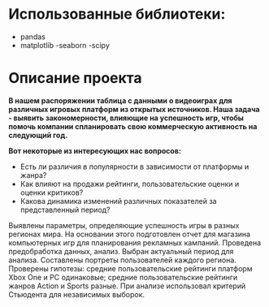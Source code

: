 # Использованные библиотеки:
- pandas
- matplotlib
-seaborn
-scipy

# Описание проекта

**В нашем распоряжении таблица с данными о видеоиграх для различных игровых платформ из открытых источников. Наша задача - выявить закономерности, влияющие на успешность игр, чтобы помочь компании спланировать свою коммерческую активность на следующий год.**

**Вот некоторые из интересующих нас вопросов:**
- Есть ли различия в популярности в зависимости от платформы и жанра? 
- Как влияют на продажи рейтинги, пользовательские оценки и оценки критиков? 
- Какова динамика изменений различных показателей за представленный период?

Выявлены параметры, определяющие успешность игры в разных регионах мира. На
основании этого подготовлен отчет для магазина компьютерных игр для планирования
рекламных кампаний. Проведена предобработка данных, анализ. Выбран актуальный
период для анализа. Составлены портреты пользователей каждого региона. Проверены
гипотезы: средние пользовательские рейтинги платформ Xbox One и PC одинаковые;
средние пользовательские рейтинги жанров Action и Sports разные. При анализе использовал критерий Стьюдента для независимых выборок.
